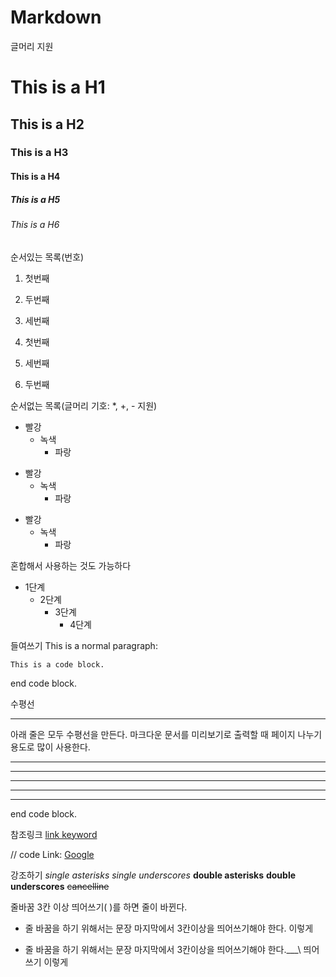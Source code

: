 # Markdown

글머리 지원
# This is a H1
## This is a H2
### This is a H3
#### This is a H4
##### This is a H5
###### This is a H6


순서있는 목록(번호)

1. 첫번째
2. 두번째
3. 세번째

1. 첫번째
3. 세번째
2. 두번째

순서없는 목록(글머리 기호: *, +, - 지원)

* 빨강
  * 녹색
    * 파랑

+ 빨강
  + 녹색
    + 파랑

- 빨강
  - 녹색
    - 파랑

혼합해서 사용하는 것도 가능하다

* 1단계
  - 2단계
    + 3단계
      + 4단계


들여쓰기
This is a normal paragraph:

    This is a code block.
    
end code block.
    
    
수평선 <hr/>
아래 줄은 모두 수평선을 만든다. 마크다운 문서를 미리보기로 출력할 때 페이지 나누기 용도로 많이 사용한다.

* * *

***

*****

- - -

---------------------------------------
    
end code block.


참조링크
[link keyword][id]

[id]: URL "Optional Title here"

// code
Link: [Google][googlelink]

[googlelink]: https://google.com "Go google"


강조하기
*single asterisks*
_single underscores_
**double asterisks**
__double underscores__
~~cancelline~~



줄바꿈
3칸 이상 띄어쓰기( )를 하면 줄이 바뀐다.

* 줄 바꿈을 하기 위해서는 문장 마지막에서 3칸이상을 띄어쓰기해야 한다. 
이렇게

* 줄 바꿈을 하기 위해서는 문장 마지막에서 3칸이상을 띄어쓰기해야 한다.___\\ 띄어쓰기
이렇게
